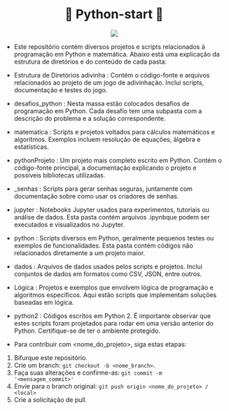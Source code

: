 <h1 align="center">🐍 Python-start 🐍</h1>
<p align="center">
<img loading="lazy" src="http://img.shields.io/static/v1?label=STATUS&message=EM%20DESENVOLVIMENTO&color=GREEN&style=for-the-badge"/>
</p>

- Este repositório contém diversos projetos e scripts relacionados à programação em Python e matemática. Abaixo está uma explicação da estrutura de diretórios e do conteúdo de cada pasta:

- Estrutura de Diretórios
adivinha :
Contém o código-fonte e arquivos relacionados ao projeto de um jogo de adivinhação. Inclui scripts, documentação e testes do jogo.

- desafios_python :
Nesta massa estão colocados desafios de programação em Python. Cada desafio tem uma subpasta com a descrição do problema e a solução correspondente.

- matematica :
Scripts e projetos voltados para cálculos matemáticos e algoritmos. Exemplos incluem resolução de equações, álgebra e estatísticas.

- pythonProjeto :
Um projeto mais completo escrito em Python. Contém o código-fonte principal, a documentação explicando o projeto e possíveis bibliotecas utilizadas.

- _senhas :
Scripts para gerar senhas seguras, juntamente com documentação sobre como usar os criadores de senhas.

- jupyter :
Notebooks Jupyter usados ​​para experimentos, tutoriais ou análise de dados. Esta pasta contém arquivos .ipynbque podem ser executados e visualizados no Jupyter.

- python :
Scripts diversos em Python, geralmente pequenos testes ou exemplos de funcionalidades. Esta pasta contém códigos não relacionados diretamente a um projeto maior.

- dados :
Arquivos de dados usados ​​pelos scripts e projetos. Inclui conjuntos de dados em formatos como CSV, JSON, entre outros.

- Lógica :
Projetos e exemplos que envolvem lógica de programação e algoritmos específicos. Aqui estão scripts que implementam soluções baseadas em lógica.

- python2 :
Códigos escritos em Python 2. É importante observar que estes scripts foram projetados para rodar em uma versão anterior do Python. Certifique-se de ter o ambiente protegido.

- Para contribuir com <nome_do_projeto>, siga estas etapas:

1. Bifurque este repositório.
2. Crie um branch: `git checkout -b <nome_branch>`.
3. Faça suas alterações e confirme-as: `git commit -m '<mensagem_commit>'`
4. Envie para o branch original: `git push origin <nome_do_projeto> / <local>`
5. Crie a solicitação de pull.